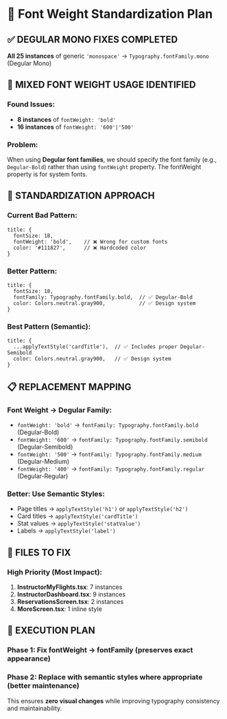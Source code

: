 # 🎯 Font Weight Standardization Plan

## ✅ **DEGULAR MONO FIXES COMPLETED**
**All 25 instances** of generic `'monospace'` → `Typography.fontFamily.mono` (Degular Mono)

## 🚨 **MIXED FONT WEIGHT USAGE IDENTIFIED**

### **Found Issues**:
- **8 instances** of `fontWeight: 'bold'`
- **16 instances** of `fontWeight: '600'|'500'` 

### **Problem**: 
When using **Degular font families**, we should specify the font family (e.g., `Degular-Bold`) rather than using `fontWeight` property. The fontWeight property is for system fonts.

## 🔧 **STANDARDIZATION APPROACH**

### **Current Bad Pattern**:
```tsx
title: {
  fontSize: 18,
  fontWeight: 'bold',    // ❌ Wrong for custom fonts
  color: '#111827',      // ❌ Hardcoded color
}
```

### **Better Pattern**:
```tsx
title: {
  fontSize: 18,
  fontFamily: Typography.fontFamily.bold,  // ✅ Degular-Bold
  color: Colors.neutral.gray900,           // ✅ Design system
}
```

### **Best Pattern (Semantic)**:
```tsx
title: {
  ...applyTextStyle('cardTitle'),  // ✅ Includes proper Degular-Semibold
  color: Colors.neutral.gray900,   // ✅ Design system
}
```

## 📋 **REPLACEMENT MAPPING**

### **Font Weight → Degular Family**:
- `fontWeight: 'bold'` → `fontFamily: Typography.fontFamily.bold` (Degular-Bold)
- `fontWeight: '600'` → `fontFamily: Typography.fontFamily.semibold` (Degular-Semibold)  
- `fontWeight: '500'` → `fontFamily: Typography.fontFamily.medium` (Degular-Medium)
- `fontWeight: '400'` → `fontFamily: Typography.fontFamily.regular` (Degular-Regular)

### **Better: Use Semantic Styles**:
- Page titles → `applyTextStyle('h1')` or `applyTextStyle('h2')`
- Card titles → `applyTextStyle('cardTitle')`
- Stat values → `applyTextStyle('statValue')`
- Labels → `applyTextStyle('label')`

## 🎯 **FILES TO FIX**

### **High Priority (Most Impact)**:
1. **InstructorMyFlights.tsx**: 7 instances
2. **InstructorDashboard.tsx**: 9 instances  
3. **ReservationsScreen.tsx**: 2 instances
4. **MoreScreen.tsx**: 1 inline style

## 🚀 **EXECUTION PLAN**

### **Phase 1**: Fix fontWeight → fontFamily (preserves exact appearance)
### **Phase 2**: Replace with semantic styles where appropriate (better maintenance)

This ensures **zero visual changes** while improving typography consistency and maintainability.

